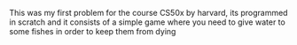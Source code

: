 This was my first problem for the course CS50x by harvard, its programmed in scratch and it consists of a simple game where you need to give water
to some fishes in order to keep them from dying

